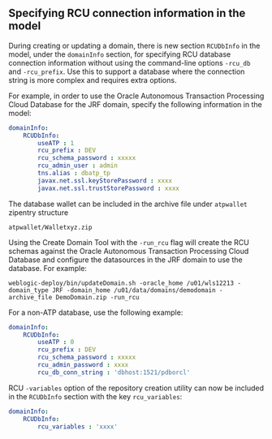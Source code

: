 ## Specifying RCU connection information in the model

During creating or updating a domain, there is new section `RCUDbInfo` in the model, under the `domainInfo` section, for specifying RCU database connection information without using the command-line options `-rcu_db` and `-rcu_prefix`. Use this to support a database where the connection string is more complex and requires extra options.

For example, in order to use the Oracle Autonomous Transaction Processing Cloud Database for the JRF domain, specify the following information in the model:

```yaml
domainInfo:
    RCUDbInfo:
        useATP : 1
        rcu_prefix : DEV
        rcu_schema_password : xxxxx
        rcu_admin_user : admin
        tns.alias : dbatp_tp
        javax.net.ssl.keyStorePassword : xxxx
        javax.net.ssl.trustStorePassword : xxxx
```           
The database wallet can be included in the archive file under `atpwallet` zipentry structure

`atpwallet/Walletxyz.zip`
        
Using the Create Domain Tool with the `-run_rcu` flag will create the RCU schemas against the Oracle Autonomous Transaction Processing Cloud Database and configure the datasources in the JRF domain to use the database.  For example:

    weblogic-deploy/bin/updateDomain.sh -oracle_home /u01/wls12213 -domain_type JRF -domain_home /u01/data/domains/demodomain -archive_file DemoDomain.zip -run_rcu 

For a non-ATP database, use the following example:

```yaml
domainInfo:
    RCUDbInfo:
        useATP : 0
        rcu_prefix : DEV
        rcu_schema_password : xxxxx
        rcu_admin_password : xxxx
        rcu_db_conn_string : 'dbhost:1521/pdborcl'
```        
RCU `-variables` option of the repository creation utility can now be included in the `RCUDbInfo` section with the key `rcu_variables`:

```yaml
domainInfo:
    RCUDbInfo:
        rcu_variables : 'xxxx'
```    
        
        
